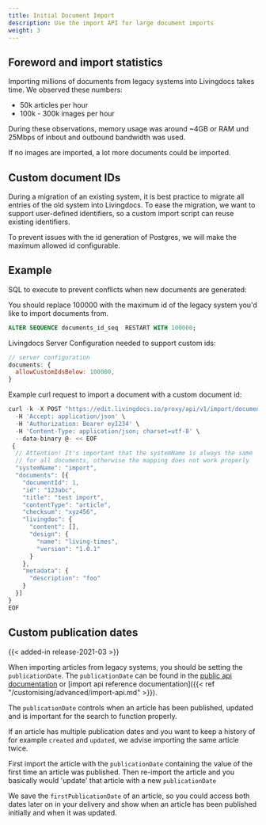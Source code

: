 ```yaml
---
title: Initial Document Import
description: Use the import API for large document imports
weight: 3
---
```



## Foreword and import statistics

Importing millions of documents from legacy systems into Livingdocs takes time. We observed these numbers:
- 50k articles per hour
- 100k - 300k images per hour

During these observations, memory usage was around ~4GB or RAM und 25Mbps of inbout and outbound bandwidth was used.

If no images are imported, a lot more documents could be imported.

## Custom document IDs

During a migration of an existing system, it is best practice to migrate all entries of the old system into Livingdocs.
To ease the migration, we want to support user-defined identifiers, so a custom import script can reuse existing identifiers.

To prevent issues with the id generation of Postgres, we will make the maximum allowed id configurable.

## Example
SQL to execute to prevent conflicts when new documents are generated:

You should replace 100000 with the maximum id of the legacy system you'd like to import documents from.

```sql
ALTER SEQUENCE documents_id_seq  RESTART WITH 100000;
```

Livingdocs Server Configuration needed to support custom ids:

```js
// server configuration
documents: {
  allowCustomIdsBelow: 100000,
}
```

Example curl request to import a document with a custom document id:

```js
curl -k -X POST "https://edit.livingdocs.io/proxy/api/v1/import/documents" \
  -H 'Accept: application/json' \
  -H 'Authorization: Bearer ey1234' \
  -H 'Content-Type: application/json; charset=utf-8' \
  --data-binary @- << EOF
 {
  // Attention! It's important that the systemName is always the same
  // for all documents, otherwise the mapping does not work properly
  "systemName": "import",
  "documents": [{
    "documentId": 1,
    "id": "123abc",
    "title": "test import",
    "contentType": "article",
    "checksum": "xyz456",
    "livingdoc": {
      "content": [],
      "design": {
        "name": "living-times",
        "version": "1.0.1"
      }
    },
    "metadata": {
      "description": "foo"
    }
  }]
}
EOF
```

## Custom publication dates

{{< added-in release-2021-03 >}}

When importing articles from legacy systems, you should be setting the `publicationDate`. The `publicationDate` can be found in the [public api documentation](https://edit.livingdocs.io/public-api) or [import api reference documentation]({{< ref "/customising/advanced/import-api.md" >}}).

The `publicationDate` controls when an article has been published, updated and is important for the search to function properly.

If an article has multiple publication dates and you want to keep a history of for example `created` and `updated`, we advise importing the same article twice.

First import the article with the `publicationDate` containing the value of the first time an article was published.
Then re-import the article and you basically would 'update' that article with a new `publicationDate`

We save the `firstPublicationDate` of an article, so you could access both dates later on in your delivery and show when an article has been published initially and when it was updated.
